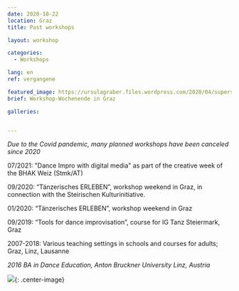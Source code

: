 ```yaml
---
date: 2020-10-22
location: Graz
title: Past workshops

layout: workshop

categories:
  - Workshops

lang: en
ref: vergangene

featured_image: https://ursulagraber.files.wordpress.com/2020/04/superselfie.jpg??w=500&fit=crop
brief: Workshop-Wochenende in Graz

galleries:


---
```

*Due to the Covid pandemic, many planned workshops have been canceled since 2020*<br>



07/2021: "Dance Impro with digital media" as part of the creative week of the BHAK Weiz (Stmk/AT)
<br>

09/2020: “Tänzerisches ERLEBEN”, workshop weekend in Graz, in connection with the Steirischen Kulturinitiative.<br>

01/2020: “Tänzerisches ERLEBEN”, workshop weekend in Graz<br>

09/2019:  “Tools for dance improvisation”, course for IG Tanz Steiermark, Graz<br>

2007-2018: Various teaching settings in schools and courses for adults; Graz, Linz, Lausanne
<br>

*2016 BA in Dance Education, Anton Bruckner University Linz, Austria*


![](https://ursulagraber.files.wordpress.com/2020/11/dscf4001.jpg?w=300&fit=crop){: .center-image}
